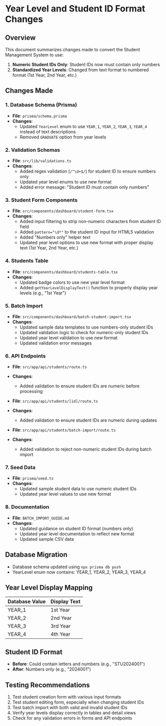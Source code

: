 # Year Level and Student ID Format Changes

## Overview
This document summarizes changes made to convert the Student Management System to use:
1. **Numeric Student IDs Only**: Student IDs now must contain only numbers
2. **Standardized Year Levels**: Changed from text format to numbered format (1st Year, 2nd Year, etc.)

## Changes Made

### 1. Database Schema (Prisma)
- **File**: `prisma/schema.prisma`
- **Changes**: 
  - Updated `YearLevel` enum to use `YEAR_1`, `YEAR_2`, `YEAR_3`, `YEAR_4` instead of text descriptions
  - Removed `GRADUATE` option from year levels

### 2. Validation Schemas
- **File**: `src/lib/validations.ts`
- **Changes**:
  - Added regex validation (`/^\d+$/`) for student ID to ensure numbers only
  - Updated year level enums to use new format
  - Added error message: "Student ID must contain only numbers"

### 3. Student Form Components
- **File**: `src/components/dashboard/student-form.tsx`
- **Changes**:
  - Added input filtering to strip non-numeric characters from student ID field
  - Added `pattern="\d*"` to the student ID input for HTML5 validation
  - Added "Numbers only" helper text
  - Updated year level options to use new format with proper display text (1st Year, 2nd Year, etc.)

### 4. Students Table
- **File**: `src/components/dashboard/students-table.tsx`
- **Changes**:
  - Updated badge colors to use new year level format
  - Added `getYearLevelDisplayText()` function to properly display year levels (e.g., "1st Year")

### 5. Batch Import
- **File**: `src/components/dashboard/batch-student-import.tsx`
- **Changes**:
  - Updated sample data templates to use numbers-only student IDs
  - Updated validation logic to check for numeric-only student IDs
  - Updated year level validation to use new format
  - Updated validation error messages

### 6. API Endpoints
- **File**: `src/app/api/students/route.ts`
- **Changes**:
  - Added validation to ensure student IDs are numeric before processing

- **File**: `src/app/api/students/[id]/route.ts`
- **Changes**:
  - Added validation to ensure student IDs are numeric during updates

- **File**: `src/app/api/students/batch-import/route.ts`
- **Changes**:
  - Added validation to reject non-numeric student IDs during batch import

### 7. Seed Data
- **File**: `prisma/seed.ts`
- **Changes**:
  - Updated sample student data to use numeric student IDs
  - Updated year level values to use new format

### 8. Documentation
- **File**: `BATCH_IMPORT_GUIDE.md`
- **Changes**:
  - Updated guidance on student ID format (numbers only)
  - Updated year level documentation to reflect new format
  - Updated sample CSV data

## Database Migration
- Database schema updated using `npx prisma db push`
- YearLevel enum now contains: YEAR_1, YEAR_2, YEAR_3, YEAR_4

## Year Level Display Mapping

| Database Value | Display Text |
|---------------|--------------|
| YEAR_1 | 1st Year |
| YEAR_2 | 2nd Year |
| YEAR_3 | 3rd Year |
| YEAR_4 | 4th Year |

## Student ID Format
- **Before**: Could contain letters and numbers (e.g., "STU2024001")
- **After**: Numbers only (e.g., "2024001")

## Testing Recommendations
1. Test student creation form with various input formats
2. Test student editing form, especially when changing student IDs
3. Test batch import with both valid and invalid student IDs
4. Verify year levels display correctly in tables and detail views
5. Check for any validation errors in forms and API endpoints 